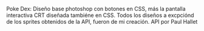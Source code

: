Poke Dex: Diseño base photoshop con botones en CSS, más la pantalla interactiva CRT diseñada tambiéne en CSS.
Todos los diseños a excpciónd de los sprites obtenidos de la API, fueron de mi creación.
API por Paul Hallet

